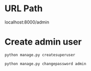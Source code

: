 # URL Path

localhost:8000/admin


# Create admin user

```bash
python manage.py createsuperuser
```

```bash
python manage.py changepassword admin
```
